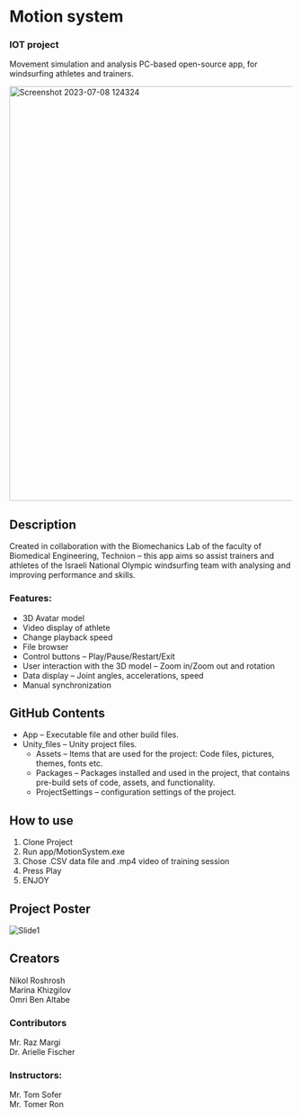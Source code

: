 # Motion system
### IOT project
Movement simulation and analysis PC-based open-source app, for windsurfing athletes and trainers.  
 
<img width="737" alt="Screenshot 2023-07-08 124324" src="https://github.com/nikolro/Motion-System-IOT/assets/57406005/039dbf20-275b-453d-81fe-58688533d629">

## Description
Created in collaboration with the Biomechanics Lab of the faculty of Biomedical Engineering, Technion – this app aims so assist trainers and athletes of the Israeli National Olympic windsurfing team with analysing and improving performance and skills.  

### Features:
* 3D Avatar model
* Video display of athlete
* Change playback speed
* File browser
* Control buttons – Play/Pause/Restart/Exit
* User interaction with the 3D model – Zoom in/Zoom out and rotation
* Data display – Joint angles, accelerations, speed
* Manual synchronization

## GitHub Contents
* App – Executable file and other build files.
* Unity_files – Unity project files.
  * Assets – Items that are used for the project: Code files, pictures, themes, fonts etc.
  * Packages – Packages installed and used in the project, that contains pre-build sets of code, assets, and functionality.
  * ProjectSettings – configuration settings of the project.

## How to use
1. Clone Project
2. Run app/MotionSystem.exe
3. Chose .CSV data file and .mp4 video of training session
4. Press Play
5. ENJOY

## Project Poster
![Slide1](https://github.com/nikolro/Motion-System-IOT/assets/57406005/2afc003c-e78b-45bd-9c14-47dd17624e09)


## Creators
Nikol Roshrosh  
Marina Khizgilov  
Omri Ben Altabe  

### Contributors
Mr. Raz Margi  
Dr. Arielle Fischer  

### Instructors: 
Mr. Tom Sofer  
Mr. Tomer Ron  
